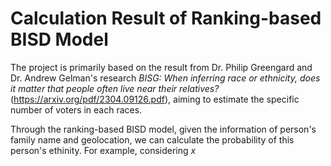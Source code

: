 # Calculation Result of Ranking-based BISD Model

The project is primarily based on the result from Dr. Philip Greengard and Dr. Andrew Gelman's research *BISG: When inferring race or ethnicity, does it matter that people often live near their relatives?* (https://arxiv.org/pdf/2304.09126.pdf), aiming to estimate the specific number of voters in each races. 

Through the ranking-based BISD model, given the information of person's family name and geolocation, we can calculate the probability of this person's ethinity. For example, considering $x$

